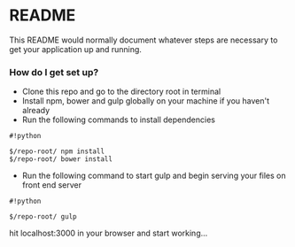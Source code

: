 # README #

This README would normally document whatever steps are necessary to get your application up and running.

### How do I get set up? ###

* Clone this repo and go to the directory root in terminal
* Install npm, bower and gulp globally on your machine if you haven't already
* Run the following commands to install dependencies 
```
#!python

$/repo-root/ npm install
$/repo-root/ bower install
```


* Run the following command to start gulp and begin serving your files on front end server
```
#!python

$/repo-root/ gulp

```

hit localhost:3000 in your browser and start working...